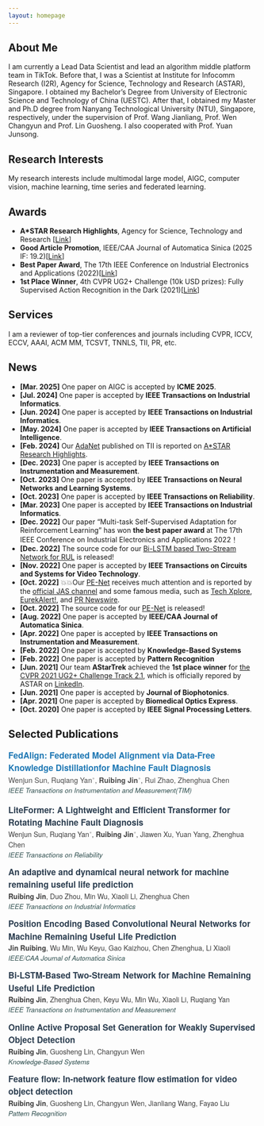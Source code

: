 ```yaml
---
layout: homepage
---
```


## About Me
I am currently a Lead Data Scientist and lead an algorithm middle platform team in TikTok. Before that, I was a Scientist at Institute for Infocomm Research (I2R), Agency for Science, Technology and Research (ASTAR), Singapore. I obtained my Bachelor’s Degree from University of Electronic Science and Technology of China (UESTC). After that, I obtained my Master and Ph.D degree from Nanyang Technological University (NTU), Singapore, respectively, under the supervision of Prof. Wang Jianliang, Prof. Wen Changyun and Prof. Lin Guosheng. I also cooperated with Prof. Yuan Junsong.

## Research Interests
My research interests include multimodal large model, AIGC, computer vision, machine learning, time series and federated learning.

## Awards
- **A*STAR Research Highlights**, Agency for Science, Technology and Research \[[Link](https://research.a-star.edu.sg/articles/highlights/seamless-operations-with-machine-health-checks/)\]
- **Good Article Promotion**, IEEE/CAA Journal of Automatica Sinica (2025 IF: 19.2)\[[Link](https://mp.weixin.qq.com/s/Mua13qe4LJqt1AwZ2XHFYQ)\] 
- **Best Paper Award**, The 17th IEEE Conference on Industrial Electronics and Applications (2022)\[[Link](https://www.ieeeiciea.org/2022/)\]
- **1st Place Winner**, 4th CVPR UG2+ Challenge (10k USD prizes): Fully Supervised Action Recognition in the Dark (2021)\[[Link](http://cvpr2022.ug2challenge.org/program21/leaderboard21_t2.html)\]

## Services
I am a reviewer of top-tier conferences and journals including CVPR, ICCV, ECCV, AAAI, ACM MM, TCSVT, TNNLS, TII, PR, etc.

## News
<div class="news-section">
<ul>
  <li><strong>[Mar. 2025]</strong> One paper on AIGC is accepted by <strong>ICME 2025</strong>.</li> 
  <li><strong>[Jul. 2024]</strong> One paper is accepted by <strong>IEEE Transactions on Industrial Informatics</strong>.</li> 
  <li><strong>[Jun. 2024]</strong> One paper is accepted by <strong>IEEE Transactions on Industrial Informatics</strong>.</li> 
  <li><strong>[May. 2024]</strong> One paper is accepted by <strong>IEEE Transactions on Artificial Intelligence</strong>.</li> 
  <li><strong>[Feb. 2024]</strong> Our <a href="https://ieeexplore.ieee.org/abstract/document/10065450">AdaNet</a> published on TII is reported on <a href="https://research.a-star.edu.sg/articles/highlights/seamless-operations-with-machine-health-checks/">A*STAR Research Highlights</a>.</li> 
  <li><strong>[Dec. 2023]</strong> One paper is accepted by <strong>IEEE Transactions on Instrumentation and Measurement</strong>.</li> 
  <li><strong>[Oct. 2023]</strong> One paper is accepted by <strong>IEEE Transactions on Neural Networks and Learning Systems</strong>.</li> 
  <li><strong>[Oct. 2023]</strong> One paper is accepted by <strong>IEEE Transactions on Reliability</strong>.</li> 
  <li><strong>[Mar. 2023]</strong> One paper is accepted by <strong>IEEE Transactions on Industrial Informatics</strong>.</li> 
  <li><strong>[Dec. 2022]</strong> Our paper “Multi-task Self-Supervised Adaptation for Reinforcement Learning” has won <strong>the best paper award</strong> at The 17th IEEE Conference on Industrial Electronics and Applications 2022！</li> 
  <li><strong>[Dec. 2022]</strong> The source code for our <a href="https://github.com/ruibing-jin/Bi_LSTM_TS">Bi-LSTM based Two-Stream Network for RUL</a> is released!</li> 
  <li><strong>[Nov. 2022]</strong> One paper is accepted by <strong>IEEE Transactions on Circuits and Systems for Video Technology</strong>.</li> 
  <li><strong>[Oct. 2022]</strong> 💥💥Our <a href="https://ieeexplore.ieee.org/document/9849459">PE-Net</a> receives much attention and is reported by the <a href="https://mp.weixin.qq.com/s/Mua13qe4LJqt1AwZ2XHFYQ">official JAS channel</a> and some famous media, such as <a href="https://techxplore.com/news/2022-10-convolutional-neural-network-framework-life.amp">Tech Xplore</a>, <a href="https://www.eurekalert.org/news-releases/968147">EurekAlert!</a>, and <a href="https://www.prnewswire.com/news-releases/new-study-in-ieeecaa-journal-of-automatica-sinica-describes-convolutional-neural-network-framework-to-predict-remaining-useful-life-in-machines-301654980.html">PR Newswire</a>.</li> 
  <li><strong>[Oct. 2022]</strong> The source code for our <a href="https://github.com/ruibing-jin/PE-Net">PE-Net</a> is released!</li> 
  <li><strong>[Aug. 2022]</strong> One paper is accepted by <strong>IEEE/CAA Journal of Automatica Sinica</strong>.</li> 
  <li><strong>[Apr. 2022]</strong> One paper is accepted by <strong>IEEE Transactions on Instrumentation and Measurement</strong>.</li> 
  <li><strong>[Feb. 2022]</strong> One paper is accepted by <strong>Knowledge-Based Systems</strong></li> 
  <li><strong>[Feb. 2022]</strong> One paper is accepted by <strong>Pattern Recognition</strong></li> 
  <li><strong>[Jun. 2021]</strong> Our team <strong>AStarTrek</strong> achieved the <strong>1st place winner</strong> for <a href="http://cvpr2022.ug2challenge.org/program21/leaderboard21_t2.html">the CVPR 2021 UG2+ Challenge Track 2.1</a>, which is officially repored by ASTAR on <a href="https://www.linkedin.com/feed/update/urn:li:activity:6805305218507657216/">LinkedIn</a>.</li> 
  <li><strong>[Jun. 2021]</strong> One paper is accepted by <strong>Journal of Biophotonics</strong>.</li> 
  <li><strong>[Apr. 2021]</strong> One paper is accepted by <strong>Biomedical Optics Express</strong>.</li> 
  <li><strong>[Oct. 2020]</strong> One paper is accepted by <strong>IEEE Signal Processing Letters</strong>.</li> 
</ul>
</div>

## Selected Publications

<div class="paper" style="font-family:'Helvetica Neue',Helvetica,Arial,sans-serif; line-height:1.5; margin-bottom:16px;">
  <p style="margin:0; font-size:17px; font-weight:600; color:#2c3e50;">
    <span style="color:#1f78b4;">FedAlign: Federated Model Alignment via Data-Free Knowledge Distillationfor Machine Fault Diagnosis </span> 
  </p>
  <p style="margin:0; font-size:14.5px; color:#4d4d4d;">
    Wenjun Sun, 
    Ruqiang Yan<span style="color:#aaa;">*</span>, 
    <strong>Ruibing Jin</strong><span style="color:#aaa;">*</span>, 
    Rui Zhao, Zhenghua Chen
  </p>
  <p style="margin:0; font-size:13.5px; color:#2f4f4f;">
    <em>IEEE Transactions on Instrumentation and Measurement(TIM)</em>
  </p>
</div>

<div style="font-family: 'Helvetica Neue', Helvetica, Arial, sans-serif; line-height: 1.5; margin: 10px 0;">

  <div style="margin-bottom: 12px;">
    <div style="color: #2c3e50; font-weight: bold; font-size: 17px;">
      LiteFormer: A Lightweight and Efficient Transformer for Rotating Machine Fault Diagnosis
    </div>
    <div style="color: #3d3d3d; font-size: 14px;">
      Wenjun Sun, Ruqiang Yan<span style="color: #aaa;">*</span>, <strong>Ruibing Jin</strong><span style="color: #aaa;">*</span>, Jiawen Xu, Yuan Yang, Zhenghua Chen
    </div>
    <div style="color: #2f4f4f; font-size: 13.5px;"><em>IEEE Transactions on Reliability</em></div>
  </div>

  <div style="margin-bottom: 12px;">
    <div style="color: #2c3e50; font-weight: bold; font-size: 17px;">
      An adaptive and dynamical neural network for machine remaining useful life prediction
    </div>
    <div style="color: #3d3d3d; font-size: 14px;">
      <strong>Ruibing Jin</strong>, Duo Zhou, Min Wu, Xiaoli Li, Zhenghua Chen
    </div>
    <div style="color: #2f4f4f; font-size: 13.5px;"><em>IEEE Transactions on Industrial Informatics</em></div>
  </div>

  <div style="margin-bottom: 12px;">
    <div style="color: #2c3e50; font-weight: bold; font-size: 17px;">
      Position Encoding Based Convolutional Neural Networks for Machine Remaining Useful Life Prediction
    </div>
    <div style="color: #3d3d3d; font-size: 14px;">
      <strong>Jin Ruibing</strong>, Wu Min, Wu Keyu, Gao Kaizhou, Chen Zhenghua, Li Xiaoli
    </div>
    <div style="color: #2f4f4f; font-size: 13.5px;"><em>IEEE/CAA Journal of Automatica Sinica</em></div>
  </div>

  <div style="margin-bottom: 12px;">
    <div style="color: #2c3e50; font-weight: bold; font-size: 17px;">
      Bi-LSTM-Based Two-Stream Network for Machine Remaining Useful Life Prediction
    </div>
    <div style="color: #3d3d3d; font-size: 14px;">
      <strong>Ruibing Jin</strong>, Zhenghua Chen, Keyu Wu, Min Wu, Xiaoli Li, Ruqiang Yan
    </div>
    <div style="color: #2f4f4f; font-size: 13.5px;"><em>IEEE Transactions on Instrumentation and Measurement</em></div>
  </div>

  <div style="margin-bottom: 12px;">
    <div style="color: #2c3e50; font-weight: bold; font-size: 17px;">
      Online Active Proposal Set Generation for Weakly Supervised Object Detection
    </div>
    <div style="color: #3d3d3d; font-size: 14px;">
      <strong>Ruibing Jin</strong>, Guosheng Lin, Changyun Wen
    </div>
    <div style="color: #2f4f4f; font-size: 13.5px;"><em>Knowledge-Based Systems</em></div>
  </div>

  <div style="margin-bottom: 12px;">
    <div style="color: #2c3e50; font-weight: bold; font-size: 17px;">
      Feature flow: In-network feature flow estimation for video object detection
    </div>
    <div style="color: #3d3d3d; font-size: 14px;">
      <strong>Ruibing Jin</strong>, Guosheng Lin, Changyun Wen, Jianliang Wang, Fayao Liu
    </div>
    <div style="color: #2f4f4f; font-size: 13.5px;"><em>Pattern Recognition</em></div>
  </div>

</div>

